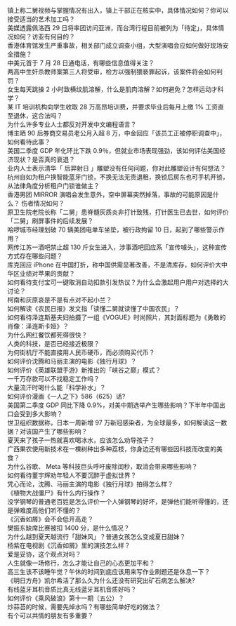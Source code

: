 镇上称二舅视频与掌握情况有出入，镇上干部正在核实中，具体情况如何？你可以接受适当的艺术加工吗？  
美媒透露佩洛西 29 日将率团访问亚洲，而台湾行程目前被列为「待定」，具体情况如何？访亚有何目的？  
香港体育馆发生严重事故，相关部门成立调查小组，大型演唱会应如何做好现场安全措施？  
中美元首于 7 月 28 日通电话，有哪些信息值得关注？  
两高中生奸杀教师案第三人将受审，检方以强制猥亵罪起诉，该案件将会如何判罚？  
女生每天跳操 2 小时致横纹肌溶解，什么是肌肉溶解？如何避免？怎样运动才科学？  
某 IT 培训机构向学生收取 28 万高昂培训费，并要求毕业后每月上缴 1% 工资直至退休，这合法吗？  
为什么许多专业人士都反对开发中文编程语言？  
博主晒 90 后券商交易员老公月入超 8 万，中金回应「该员工正被停职调查中」，如何看待此事？  
美国二季度 GDP 年化环比下跌 0.9％，但就业市场表现强劲，该如何评估美国经济现状？是否真的衰退？  
业内人士表示清华「 后羿射日 」雕塑没有任何问题，你对此雕塑设计有何想法？  
杭州自如为租户换智能蓝牙门锁，不换无法无责退租，换锁后房东也可手机开锁，从法律角度分析租户门锁谁做主？  
香港男团 MIRROR 演唱会发生意外，空中屏幕突然掉落，事故的可能原因是什么？ 伤者情况如何？  
原卫生院老院长称「二舅」患脊髓灰质炎非打针致残，打针医生已去世，如何评价「二舅」刷屏事件的后续发展？  
哈啰城市经理划破 70 辆美团电单车坐垫，被行政拘留 10 日，起到了哪些警示作用？  
网传江苏一酒吧禁止超 130 斤女生进入，涉事酒吧回应系「宣传噱头」，这种宣传方式存在哪些问题？  
库克回应 iPhone 在中国打折，称中国供需显著改善，不是清库存，如何评价大中华区业绩对苹果的贡献？  
如何看待支付宝可一键取消自动扣款引发热议？为什么会激起用户用户对选择的大讨论？  
柯南和灰原哀是不是有点对不起小兰？  
如何解读《农民日报》发文指「读懂二舅就读懂了中国农民」？  
如何看待泽连斯基夫妇拍摄了一组《VOGUE》时尚照片，其封面标题为《勇敢的肖像：泽连斯卡娅》？  
为什么网红餐饮都死得很快？  
人类的科技，是否已经接近极限？  
为何街机厅不能直接用人民币硬币，而必须购买代币？  
如何评价沈腾和马丽主演的电影《独行月球》？  
如何评价《英雄联盟手游》新推出的「峡谷之巅」模式？  
一千万存款可以不找稳定工作吗？  
大量流汗时喝什么能「科学补水」？  
如何评价漫画《一人之下》586（625）话?  
美国第二季度 GDP 同比下降 0.9%，对美中期选举产生哪些影响？下半年中国出口会受到多大影响？  
世卫组织数据称，日本一周新增 97 万新冠感染者，为全球最多，如何解读这一数据？对该国产生了哪些影响？  
夏天来了孩子一热就喜欢喝冰水，应该怎么劝导孩子？  
广西果农使用新技术在一棵树种出多种荔枝，你身边还有哪些因科技而改变的美食？  
为什么谷歌、 Meta 等科技巨头呼吁废除闰秒，取消会带来哪些影响？  
如何看待董宇辉劝年轻人不要沉醉于虚拟世界？  
凭心而论，沈腾、马丽主演的电影《独行月球》拍得怎么样？  
《植物大战僵尸》有什么内行操作？  
没学钢琴的普通老百姓是怎么评价一个人弹钢琴的好坏，是弹他们能听得懂的，还是弹难度高他们听不懂的？  
《沉香如屑》会不会低开高走？  
樊振东缺席比赛被扣 1400 分，是什么情况？  
为什么越到夏天越流行「甜妹风」？普通女孩怎么变成夏日甜妹？  
杨紫在电视剧《沉香如屑》里的演技怎么样？  
爱是妥协，这个观点对吗？  
人生就像一场修行，怎么才能让自己的心态更加平和？  
高三生该不该睡午觉？午休的时间到底应该用来写作业刷题还是休息一下？  
《明日方舟》凯尔希活了那么久为什么还没有研究出矿石病怎么解决?  
有线蓝牙耳机音质比真无线蓝牙耳机音质好吗？  
如何评价《乘风破浪》第十一期（五公）？  
炒蒜苔的时候，需要先焯水吗？有哪些简单好吃的做法？  
有个可以共情的朋友有多重要？  
